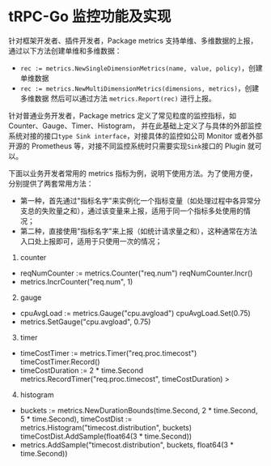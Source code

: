 # tRPC-Go 监控功能及实现

针对框架开发者、插件开发者，Package metrics 支持单维、多维数据的上报，通过以下方法创建单维和多维数据：
- `rec := metrics.NewSingleDimensionMetrics(name, value, policy)`，创建单维数据
- `rec := metrics.NewMultiDimensionMetrics(dimensions, metrics)`，创建多维数据
然后可以通过方法 `metrics.Report(rec)` 进行上报。

针对普通业务开发者，Package metrics 定义了常见粒度的监控指标，如 Counter、Gauge、Timer、Histogram，
并在此基础上定义了与具体的外部监控系统对接的接口`type Sink interface`，对接具体的监控如公司 Monitor
或者外部开源的 Prometheus 等，对接不同监控系统时只需要实现`Sink`接口的 Plugin 就可以。

下面以业务开发者常用的 metrics 指标为例，说明下使用方法。为了使用方便，分别提供了两套常用方法：
- 第一种，首先通过"指标名字"来实例化一个指标变量（如处理过程中各异常分支总的失败量之和），通过该变量来上报，适用于同一个指标多处使用的情况；
- 第二种，直接使用"指标名字"来上报（如统计请求量之和），这种通常在方法入口处上报即可，适用于只使用一次的情况；

1. counter
- reqNumCounter := metrics.Counter("req.num")
  reqNumCounter.Incr()
- metrics.IncrCounter("req.num", 1)

2. gauge
- cpuAvgLoad := metrics.Gauge("cpu.avgload")
  cpuAvgLoad.Set(0.75)
- metrics.SetGauge("cpu.avgload", 0.75)

3. timer
- timeCostTimer := metrics.Timer("req.proc.timecost")
  timeCostTimer.Record()
- timeCostDuration := 2 * time.Second
  metrics.RecordTimer("req.proc.timecost", timeCostDuration)
                                                                                                             >
4. histogram
- buckets := metrics.NewDurationBounds(time.Second, 2 * time.Second, 5 * time.Second),
  timeCostDist := metrics.Histogram("timecost.distribution", buckets)
  timeCostDist.AddSample(float64(3 * time.Second))
- metrics.AddSample("timecost.distribution", buckets, float64(3 * time.Second))
